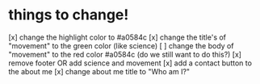 # things to change!
[x] change the highlight color to #a0584c
[x] change the title's of "movement" to the green color (like science)
[ ] change the body of "movement" to the red color #a0584c (do we still want to do this?)
[x] remove footer OR add science and movement
[x] add a contact button to the about me
[x] change about me title to "Who am I?"
